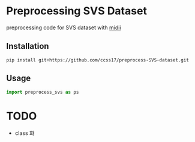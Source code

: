 # Preprocessing SVS Dataset

preprocessing code for SVS dataset with [midii](https://github.com/ccss17/midii)

## Installation

```shell
pip install git+https://github.com/ccss17/preprocess-SVS-dataset.git
```

## Usage

```python
import preprocess_svs as ps
```

# TODO

- class 화